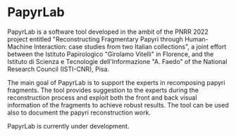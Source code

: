 # PapyrLab

PapyrLab is a software tool developed in the ambit of the PNRR 2022 project entitled "Reconstructing Fragmentary Papyri through Human-Machine Interaction: case studies from two Italian collections",
a joint effort between the Istituto Papirologico "Girolamo Vitelli" in Florence, and the Istituto di Scienza e Tecnologie dell'Informazione "A. Faedo" of the National Research Council (ISTI-CNR), Pisa. 

The main goal of PapyrLab is to support the experts in recomposing papyri fragments. The tool provides suggestion to the experts during the reconstruction process and exploit both the front and back 
visual information of the fragments to achieve robust results. The tool can be used also to document the papyri reconstruction work.

PapyrLab is currently under development.

